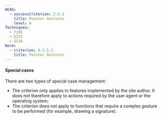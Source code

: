 ```yaml
---
WCAG:
  - successCriterion: 2.5.1
    title: Pointer Gestures
    level: A
Techniques:
  - F105
  - G215
  - G216
Norm:
  - criterion: 9.2.5.1
    title: Pointer Gestures
---
```


#### Special cases

There are two types of special case management:

- The criterion only applies to features implemented by the site author. It does not therefore apply to actions required by the user agent or the operating system;
- The criterion does not apply to functions that require a complex gesture to be performed (for example, drawing a signature).
